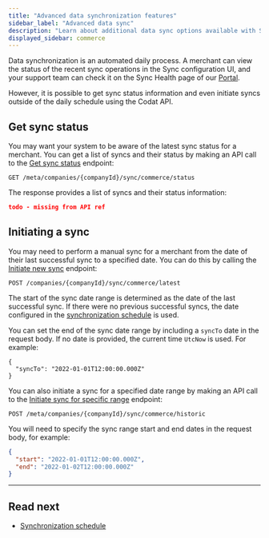```yaml
---
title: "Advanced data synchronization features"
sidebar_label: "Advanced data sync"
description: "Learn about additional data sync options available with Sync for Commerce" 
displayed_sidebar: commerce
---
```


Data synchronization is an automated daily process. A merchant can view the status of the recent sync operations in the Sync configuration UI, and your support team can check it on the Sync Health page of our [Portal](https://app.codat.io/). 

However, it is possible to get sync status information and even initiate syncs outside of the daily schedule using the Codat API.

## Get sync status

You may want your system to be aware of the latest sync status for a merchant. You can get a list of syncs and their status by making an API call to the [Get sync status](/sync-for-commerce-api#/operations/get-sync-status) endpoint:

```http
GET /meta/companies/{companyId}/sync/commerce/status
```

The response provides a list of syncs and their status information: 

```json
todo - missing from API ref
```

## Initiating a sync
 
You may need to perform a manual sync for a merchant from the date of their last successful sync to a specified date. You can do this by calling the [Initiate new sync](/sync-for-commerce-api#/operations/request-sync) endpoint:

```http
POST /companies/{companyId}/sync/commerce/latest
```

The start of the sync date range is determined as the date of the last successful sync. If there were no previous successful syncs, the date configured in the [synchronization schedule](/commerce/synchronization-schedule) is used.

You can set the end of the sync date range by including a `syncTo` date in the request body. If no date is provided, the current time `UtcNow` is used. For example: 

```
{
  "syncTo": "2022-01-01T12:00:00.000Z"
}
```

You can also initiate a sync for a specified date range by making an API call to the [Initiate sync for specific range](/sync-for-commerce-api#/operations/request-sync-for-date-range) endpoint:

```http
POST /meta/companies/{companyId}/sync/commerce/historic
```

You will need to specify the sync range start and end dates in the request body, for example:

```json
{
  "start": "2022-01-01T12:00:00.000Z",
  "end": "2022-01-02T12:00:00.000Z"
}
```
---
## Read next

- [Synchronization schedule](/commerce/synchronization-schedule)